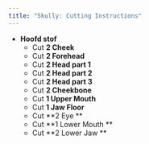 ```yaml
---
title: "Skully: Cutting Instructions"
---
```


- **Hoofd stof**
  - Cut **2 Cheek**
  - Cut **2 Forehead**
  - Cut **2 Head part 1**
  - Cut **2 Head part 2**
  - Cut **2 Head part 3**
  - Cut **2 Cheekbone**
  - Cut **1 Upper Mouth**
  - Cut **1 Jaw Floor**
  - Cut **2 Eye **
  - Cut **1 Lower Mouth **
  - Cut **2 Lower Jaw **
